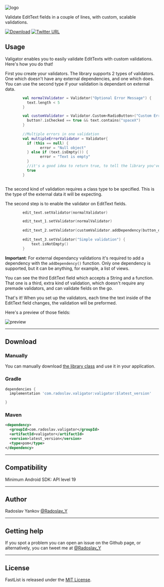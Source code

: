 ![logo](https://raw.githubusercontent.com/RadoslavYankov/valigator/master/logo.png)


Validate EditText fields in a couple of lines, with custom, scalable validations.

[![Download](https://img.shields.io/badge/version-1.0-06770b.svg?style=flat-square)](https://bintray.com/radoslav/maven/valigator) [![Twitter URL](https://img.shields.io/badge/twitter-%40Radoslav-1DA1F2.svg?style=flat-square&logo=twitter)](http://twitter.com/Radoslav_Y)


## Usage

Valigator enables you to easily validate EditTexts with custom validations.
Here's how you do that!

First you create your validators. 
The library supports 2 types of validators. One which doesn't have any external dependencies, and one which does. You can use the second type if your validation is dependant on external data.

```kotlin
        val normalValidator = Validator("Optional Error Message") {
          text.length < 5
        }

        val customValidator = Validator.Custom<RadioButton>("Custom Error Message") { button : RadioButton ->
          button?.isChecked == true && text.contains("spaceX")
        }
        
        //Multiple errors in one validation
        val multipleErrorValidator = Validator{
          if (this == null) {
                error = "Null object"
          } else if (text.isEmpty()) {
                error = "Text is empty"
          }
          //it's a good idea to return true, to tell the library you've already displayed the error
          true
        }
        
```

The second kind of validation requires a class type to be specified. This is the type of the external data it will be expecting.

The second step is to enable the validator on EditText fields.

```kotlin
        edit_text.setValidator(normalValidator)

        edit_text_1.setValidator(normalValidator)
        
        edit_text_2.setValidator(customValidator.addDependency(button_dependency))
        
        edit_text_3.setValidator("Simple validation") {
            text.isNotEmpty()
        }
```

**Important**: For external dependancy validations it's required to add a dependency with the `addDependency()` function. Only one dependency is supported, but it can be anything, for example, a list of views.


You can see the third EditText field which accepts a String and a function. That one is a third, extra kind of validation, which doesn't require any premade validators, and can validate fields on the go.


That's it! When you set up the validators, each time the text inside of the EditText field changes, the validation will be preformed.

Here's a preview of those fields:

![preview](https://raw.githubusercontent.com/RadoslavYankov/valigator/master/preview.gif)

---
## Download

### Manually

You can manually download [the library class](https://github.com/RadoslavYankov/valigator/blob/master/valigator/src/main/java/com/radoslav/valigator/Validator.kt) and use it in your application.


### Gradle

```gradle
dependencies {
  implementation 'com.radoslav.valigator:valigator:$latest_version'

}
 ```
 
### Maven
```xml
<dependency>
  <groupId>com.radoslav.valigator</groupId>
  <artifactId>valigator</artifactId>
  <version>latest_version</version>
  <type>pom</type>
</dependency>
```

---
## Compatibility

Minimum Android SDK: API level 19

---
## Author

Radoslav Yankov [@Radoslav_Y](https://twitter.com/Radoslav_Y)

---
## Getting help

If you spot a problem you can open an issue on the Github page, or alternatively, you can tweet me at [@Radoslav_Y](https://twitter.com/Radoslav_Y)

---
## License

FastList is released under the [MIT License](https://github.com/RadoslavYankov/valigator/blob/master/LICENSE).

